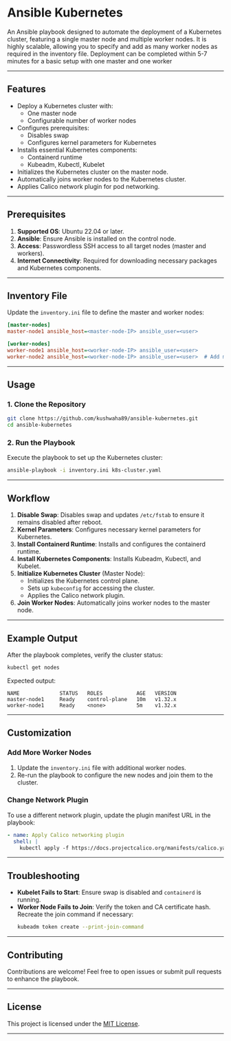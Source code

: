 # Ansible Kubernetes

An Ansible playbook designed to automate the deployment of a Kubernetes cluster, featuring a single master node and multiple worker nodes. It is highly scalable, allowing you to specify and add as many worker nodes as required in the inventory file. Deployment can be completed within 5-7 minutes for a basic setup with one master and one worker

---

## Features

- Deploy a Kubernetes cluster with:
  - One master node
  - Configurable number of worker nodes
- Configures prerequisites:
  - Disables swap
  - Configures kernel parameters for Kubernetes
- Installs essential Kubernetes components:
  - Containerd runtime
  - Kubeadm, Kubectl, Kubelet
- Initializes the Kubernetes cluster on the master node.
- Automatically joins worker nodes to the Kubernetes cluster.
- Applies Calico network plugin for pod networking.

---

## Prerequisites

1. **Supported OS**: Ubuntu 22.04 or later.
2. **Ansible**: Ensure Ansible is installed on the control node.
3. **Access**: Passwordless SSH access to all target nodes (master and workers).
4. **Internet Connectivity**: Required for downloading necessary packages and Kubernetes components.

---

## Inventory File

Update the `inventory.ini` file to define the master and worker nodes:

```ini
[master-nodes]
master-node1 ansible_host=<master-node-IP> ansible_user=<user>

[worker-nodes]
worker-node1 ansible_host=<worker-node-IP> ansible_user=<user>
worker-node2 ansible_host=<worker-node-IP> ansible_user=<user>  # Add more workers as needed

```

---

## Usage

### 1. Clone the Repository
```bash
git clone https://github.com/kushwaha89/ansible-kubernetes.git
cd ansible-kubernetes
```

### 2. Run the Playbook
Execute the playbook to set up the Kubernetes cluster:
```bash
ansible-playbook -i inventory.ini k8s-cluster.yaml
```

---

## Workflow

1. **Disable Swap**: Disables swap and updates `/etc/fstab` to ensure it remains disabled after reboot.
2. **Kernel Parameters**: Configures necessary kernel parameters for Kubernetes.
3. **Install Containerd Runtime**: Installs and configures the containerd runtime.
4. **Install Kubernetes Components**: Installs Kubeadm, Kubectl, and Kubelet.
5. **Initialize Kubernetes Cluster** (Master Node):
   - Initializes the Kubernetes control plane.
   - Sets up `kubeconfig` for accessing the cluster.
   - Applies the Calico network plugin.
6. **Join Worker Nodes**: Automatically joins worker nodes to the master node.

---

## Example Output

After the playbook completes, verify the cluster status:
```bash
kubectl get nodes
```

Expected output:
```plaintext
NAME             STATUS   ROLES           AGE   VERSION
master-node1     Ready    control-plane   10m   v1.32.x
worker-node1     Ready    <none>          5m    v1.32.x
```

---

## Customization

### Add More Worker Nodes
1. Update the `inventory.ini` file with additional worker nodes.
2. Re-run the playbook to configure the new nodes and join them to the cluster.

### Change Network Plugin
To use a different network plugin, update the plugin manifest URL in the playbook:
```yaml
- name: Apply Calico networking plugin
  shell: |
    kubectl apply -f https://docs.projectcalico.org/manifests/calico.yaml
```

---

## Troubleshooting

- **Kubelet Fails to Start**: Ensure swap is disabled and `containerd` is running.
- **Worker Node Fails to Join**: Verify the token and CA certificate hash. Recreate the join command if necessary:
  ```bash
  kubeadm token create --print-join-command
  ```

---

## Contributing

Contributions are welcome! Feel free to open issues or submit pull requests to enhance the playbook.

---

## License

This project is licensed under the [MIT License](LICENSE).

---

